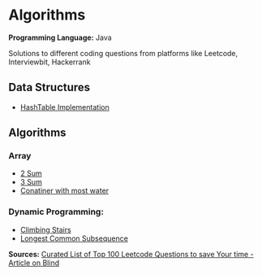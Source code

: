 # Algorithms

**Programming Language:** Java

Solutions to different coding questions from platforms like Leetcode, Interviewbit, Hackerrank

## Data Structures
- [HashTable Implementation](Hash/Implementation)


## Algorithms

### Array
- [2 Sum](Array/Two%20Sum)
- [3 Sum](Array/3Sum)
- [Conatiner with most water](Array/Container%20With%20Most%20Water)

### Dynamic Programming:
- [Climbing Stairs](Dynamic%20Programming/Climbing%20Stairs)
- [Longest Common Subsequence](Dynamic%20Programming/Longest%20Common%20Subsequence/Readme.md)

**Sources:**
[Curated List of Top 100 Leetcode Questions to save Your time - Article on Blind](https://www.teamblind.com/post/New-Year-Gift---Curated-List-of-Top-100-LeetCode-Questions-to-Save-Your-Time-OaM1orEU)